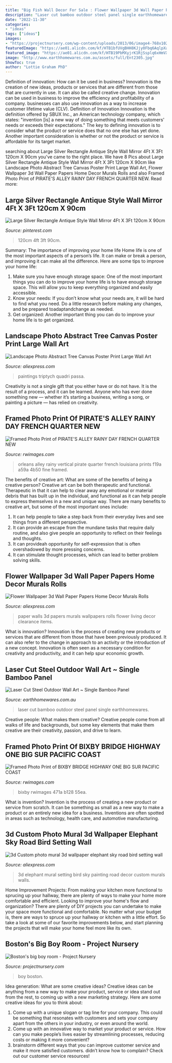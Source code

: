```yaml
---
title: "Big Fish Wall Decor For Sale : Flower Wallpaper 3d Wall Paper Papers Home Decor Murals Rolls"
description: "Laser cut bamboo outdoor steel panel single earthhomewares"
date: "2022-11-30"
categories:
- "ideas"
tags: ["ideas"]
images:
- "https://projectnursery.com/wp-content/uploads/2013/06/image4-768x1024.jpg"
featuredImage: "https://ae01.alicdn.com/kf/HTB1bfUVgBHH8KJjy0Fbq6AqlpXa7/Landscape-Photo-Abstract-Tree-Canvas-Poster-Print-Large-Wall-Art-Picture-Paintings-No-Frame-Modern-Nordic.jpg"
featured_image: "https://ae01.alicdn.com/kf/HTB19PbMXyjrK1RjSsplq6xHmVXa1/Flower-Wallpaper-3d-Wall-Paper-Papers-Home-Decor-Murals-Rolls-Wallpapers-for-Living-Room-Walls-Picture.jpg"
image: "http://www.earthhomewares.com.au/assets/full/Ent2305.jpg"
ShowToc: true
author: "Lottie Graham PhD"
---
```



Definition of innovation: How can it be used in business?
Innovation is the creation of new ideas, products or services that are different from those that are currently in use. It can also be called creative change. Innovation can be used in business to improve the efficiency and profitability of a company. businesses can also use innovation as a way to increase customer lifetime value (CLV). Definition of Innovation
Innovation is the definition offered by SBUX Inc., an American technology company, which states: "invention [is] a new way of doing something that meets customers' needs or exceeds their expectations." The key to defining innovation is to consider what the product or service does that no one else has yet done. Another important consideration is whether or not the product or service is affordable for its target market.

	

		
searching about Large Silver Rectangle Antique Style Wall Mirror 4Ft X 3Ft 120cm X 90cm you've came to the right place. We have 8 Pics about Large Silver Rectangle Antique Style Wall Mirror 4Ft X 3Ft 120cm X 90cm like Landscape Photo Abstract Tree Canvas Poster Print Large Wall Art, Flower Wallpaper 3d Wall Paper Papers Home Decor Murals Rolls and also Framed Photo Print of PIRATE&#039;S ALLEY RAINY DAY FRENCH QUARTER NEW. Read more:
		
    
## Large Silver Rectangle Antique Style Wall Mirror 4Ft X 3Ft 120cm X 90cm

<img loading=lazy src="https://i.pinimg.com/736x/b6/de/67/b6de67d3c3b3f657b9f8f6f7a45abe83.jpg" onerror="this.onerror=null;this.src='https://tse2.mm.bing.net/th?id=OIP.9mf93AqjC5Wc38JSVl_VFwHaLF&amp;pid=15.1';" alt="Large Silver Rectangle Antique Style Wall Mirror 4Ft X 3Ft 120cm X 90cm">

_Source: pinterest.com_

>120cm 4ft 3ft 90cm. 

	

Summary: The importance of improving your home life
Home life is one of the most important aspects of a person’s life. It can make or break a person, and improving it can make all the difference. Here are some tips to improve your home life: 
1. Make sure you have enough storage space: One of the most important things you can do to improve your home life is to have enough storage space. This will allow you to keep everything organized and easily accessible. 
2. Know your needs: If you don’t know what your needs are, it will be hard to find what you need. Do a little research before making any changes, and be prepared toadaptandchange as needed. 
3. Get organized: Another important thing you can do to improve your home life is to get organized.

    
## Landscape Photo Abstract Tree Canvas Poster Print Large Wall Art

<img loading=lazy src="https://ae01.alicdn.com/kf/HTB1bfUVgBHH8KJjy0Fbq6AqlpXa7/Landscape-Photo-Abstract-Tree-Canvas-Poster-Print-Large-Wall-Art-Picture-Paintings-No-Frame-Modern-Nordic.jpg" onerror="this.onerror=null;this.src='https://tse1.mm.bing.net/th?id=OIP.o1PJp6tyMg5ySxaErqbx-AHaHa&amp;pid=15.1';" alt="Landscape Photo Abstract Tree Canvas Poster Print Large Wall Art">

_Source: aliexpress.com_

>paintings triptych quadri passa. 

	

Creativity is not a single gift that you either have or do not have. It is the result of a process, and it can be learned. Anyone who has ever done something new — whether it’s starting a business, writing a song, or painting a picture — has relied on creativity.

    
## Framed Photo Print Of PIRATE&#039;S ALLEY RAINY DAY FRENCH QUARTER NEW

<img loading=lazy src="http://d38zjy0x98992m.cloudfront.net/ec84b8aa-f19a-4b50-a59a-44ae31fbd318/1510250096_X_NEW_ORLEANS_LOUISIANA_uxga.jpg" onerror="this.onerror=null;this.src='https://tse4.mm.bing.net/th?id=OIP.OwT0CTeB6x8ryeF3uHgC1QHaLH&amp;pid=15.1';" alt="Framed Photo Print of PIRATE&#039;S ALLEY RAINY DAY FRENCH QUARTER NEW">

_Source: rwimages.com_

>orleans alley rainy vertical pirate quarter french louisiana prints f19a a59a 4b50 fine framed. 

	

The benefits of creative art: What are some of the benefits of being a creative person?
Creative art can be both therapeutic and functional. Therapeutic in that it can help to clear away any emotional or material debris that has built up in the individual, and functional as it can help people to express themselves in a new and unique way. There are many benefits to creative art, but some of the most important ones include: 
1. It can help people to take a step back from their everyday lives and see things from a different perspective.
2. It can provide an escape from the mundane tasks that require daily routine, and also give people an opportunity to reflect on their feelings and thoughts. 
3. It can provideah opportunity for self-expression that is often overshadowed by more pressing concerns. 
4. It can stimulate thought processes, which can lead to better problem solving skills.

    
## Flower Wallpaper 3d Wall Paper Papers Home Decor Murals Rolls

<img loading=lazy src="https://ae01.alicdn.com/kf/HTB19PbMXyjrK1RjSsplq6xHmVXa1/Flower-Wallpaper-3d-Wall-Paper-Papers-Home-Decor-Murals-Rolls-Wallpapers-for-Living-Room-Walls-Picture.jpg" onerror="this.onerror=null;this.src='https://tse2.mm.bing.net/th?id=OIP.v36iofLMvd2KB6lKJgX-DQHaHa&amp;pid=15.1';" alt="Flower Wallpaper 3d Wall Paper Papers Home Decor Murals Rolls">

_Source: aliexpress.com_

>paper walls 3d papers murals wallpapers rolls flower living decor clearance items. 

	

What is innovation?
Innovation is the process of creating new products or services that are different from those that have been previously produced. It can also refer to the change in approach to an activity or the introduction of a new concept. Innovation is often seen as a necessary condition for creativity and productivity, and it can help spur economic growth.

    
## Laser Cut Steel Outdoor Wall Art ~ Single Bamboo Panel

<img loading=lazy src="http://www.earthhomewares.com.au/assets/full/Ent2305.jpg" onerror="this.onerror=null;this.src='https://tse1.mm.bing.net/th?id=OIP.KIpfhNW3x1xsWogNTEFOdgAAAA&amp;pid=15.1';" alt="Laser Cut Steel Outdoor Wall Art ~ Single Bamboo Panel">

_Source: earthhomewares.com.au_

>laser cut bamboo outdoor steel panel single earthhomewares. 

	

Creative people: What makes them creative?
Creative people come from all walks of life and backgrounds, but some key elements that make them creative are their creativity, passion, and drive to learn.

    
## Framed Photo Print Of BIXBY BRIDGE HIGHWAY ONE BIG SUR PACIFIC COAST

<img loading=lazy src="https://d3e1m60ptf1oym.cloudfront.net/a673d49b-55ea-471a-b128-37be37e23617/140725-0049-BIG-SUR-CALIFORNIA-X_uxga.jpg" onerror="this.onerror=null;this.src='https://tse1.mm.bing.net/th?id=OIP.sBJ6Ua_VJbyw2kXcZvI1aQHaE8&amp;pid=15.1';" alt="Framed Photo Print of BIXBY BRIDGE HIGHWAY ONE BIG SUR PACIFIC COAST">

_Source: rwimages.com_

>bixby rwimages 471a b128 55ea. 

	

What is invention?
Invention is the process of creating a new product or service from scratch. It can be something as small as a new way to make a product or an entirely new idea for a business. Inventions are often spotted in areas such as technology, health care, and automotive manufacturing.

    
## 3d Custom Photo Mural 3d Wallpaper Elephant Sky Road Bird Setting Wall

<img loading=lazy src="https://ae01.alicdn.com/kf/HTB1tRNyQFXXXXXGXpXXq6xXFXXX7/3d-Custom-photo-mural-3d-wallpaper-elephant-sky-road-bird-setting-wall-decor-painting-3d-wall.jpg" onerror="this.onerror=null;this.src='https://tse2.mm.bing.net/th?id=OIP.ELLQF3nRxo-EDVeUx_nNcAHaFf&amp;pid=15.1';" alt="3d Custom photo mural 3d wallpaper elephant sky road bird setting wall">

_Source: aliexpress.com_

>3d elephant mural setting bird sky painting road decor custom murals walls. 

	

Home Improvement Projects: From making your kitchen more functional to sprucing up your hallway, there are plenty of ways to make your home more comfortable and efficient.
Looking to improve your home's flow and organization? There are plenty of DIY projects you can undertake to make your space more functional and comfortable. No matter what your budget is, there are ways to spruce up your hallway or kitchen with a little effort. So take a look at some of our favorite improvements below, and start planning the projects that will make your home feel more like its own.

    
## Boston&#039;s Big Boy Room - Project Nursery

<img loading=lazy src="https://projectnursery.com/wp-content/uploads/2013/06/image4-768x1024.jpg" onerror="this.onerror=null;this.src='https://tse3.mm.bing.net/th?id=OIP.S6ykV2xCF7SaVk-tGWbQwwHaJ4&amp;pid=15.1';" alt="Boston&#039;s big boy room - Project Nursery">

_Source: projectnursery.com_

>boy boston. 

	

Idea generation: What are some creative ideas?
Creative ideas can be anything from a new way to make your product, service or idea stand out from the rest, to coming up with a new marketing strategy. Here are some creative ideas for you to think about: 
1. Come up with a unique slogan or tag line for your company. This could be something that resonates with customers and sets your company apart from the others in your industry, or even around the world. 
2. Come up with an innovative way to market your product or service. How can you make people’s lives easier by streamlining processes, reducing costs or making it more convenient? 
3. brainstorm different ways that you can improve customer service and make it more satisfied customers. didn’t know how to complain? Check out our customer service resources! 

